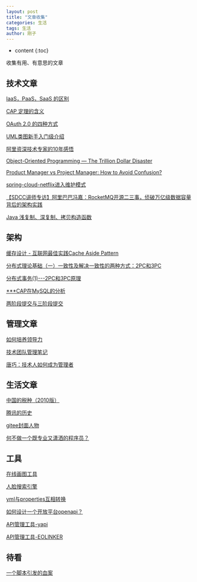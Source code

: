 ```yaml
---
layout: post
title: "文章收集"
categories: 生活
tags: 生活
author: 刚子
---
```


* content
{:toc}

收集有用、有意思的文章











## 技术文章

[IaaS，PaaS，SaaS 的区别](http://www.ruanyifeng.com/blog/2017/07/iaas-paas-saas.html)

[CAP 定理的含义](http://www.ruanyifeng.com/blog/2018/07/cap.html)

[OAuth 2.0 的四种方式](http://www.ruanyifeng.com/blog/2019/04/oauth-grant-types.html)

[UML类图新手入门级介绍](https://blog.csdn.net/monkey_d_meng/article/details/6005764)

[阿里资深技术专家的10年感悟](https://mp.weixin.qq.com/s/LxW4j7JOOrEGYWylP2j9Mg)

[Object-Oriented Programming — The Trillion Dollar Disaster](https://medium.com/better-programming/object-oriented-programming-the-trillion-dollar-disaster-92a4b666c7c7)

[Product Manager vs Project Manager: How to Avoid Confusion?](https://habr.com/en/company/hygger/blog/462919/)

[spring-cloud-netflix进入维护模式](https://spring.io/blog/2018/12/12/spring-cloud-greenwich-rc1-available-now#spring-cloud-netflix-projects-entering-maintenance-mode)

[【SDCC讲师专访】阿里巴巴冯嘉：RocketMQ开源二三事，侦破万亿级数据容量背后的架构实践](https://blog.csdn.net/qiansg123/article/details/80129693)

[Java 浅复制、深复制、拷贝构造函数](https://blog.csdn.net/ShewMi/article/details/80788591)

## 架构

[缓存设计 - 互联网最佳实践Cache Aside Pattern](https://www.pianshen.com/article/31521874623/)

[分布式理论基础（一）一致性及解决一致性的两种方式：2PC和3PC](https://www.cnblogs.com/zcjcsl/p/7989792.html)

[分布式事务(1)---2PC和3PC原理](https://www.cnblogs.com/qdhxhz/p/11167025.html)

[***CAP在MySQL的分析](https://www.cnblogs.com/yhq1314/p/10021150.html)

[两阶段提交与三阶段提交](https://www.jianshu.com/p/18b511c037a9)

## 管理文章

[如何培养领导力](http://www.ruanyifeng.com/blog/2020/06/weekly-issue-112.html)

[技术团队管理笔记](https://juejin.im/post/5c29da4fe51d450d97071ca3)

[唐巧：技术人如何成为管理者](https://www.cnblogs.com/LiLihongqiang/p/7462867.html)

## 生活文章

[中国的税种（2010版）](http://www.ruanyifeng.com/blog/2010/12/types_of_tax_in_china_2010_version.html)

[腾讯的历史](http://www.ruanyifeng.com/blog/2018/12/tencent.html)

[gitee封面人物](https://gitee.com/gitee-stars)

[何不做一个既专业又潇洒的程序员？](https://gitee.com/gitee-stars/6?from=gitee)

## 工具

[在线画图工具](https://www.processon.com)

[人脸搜索引擎](https://pimeyes.com)

[yml与properties互相转换](https://www.toyaml.com/index.html)

[如何设计一个开放平台openapi？](https://blog.csdn.net/lin777lin/article/details/100166889)

[API管理工具-yapi](https://github.com/YMFE/yapi)

[API管理工具-EOLINKER](https://help.eolinker.com/#/tutorial/?groupID=c-67&productID=13)

## 待看

[一个脚本引发的血案](https://zhuanlan.zhihu.com/p/25207692?refer=dreawer)
